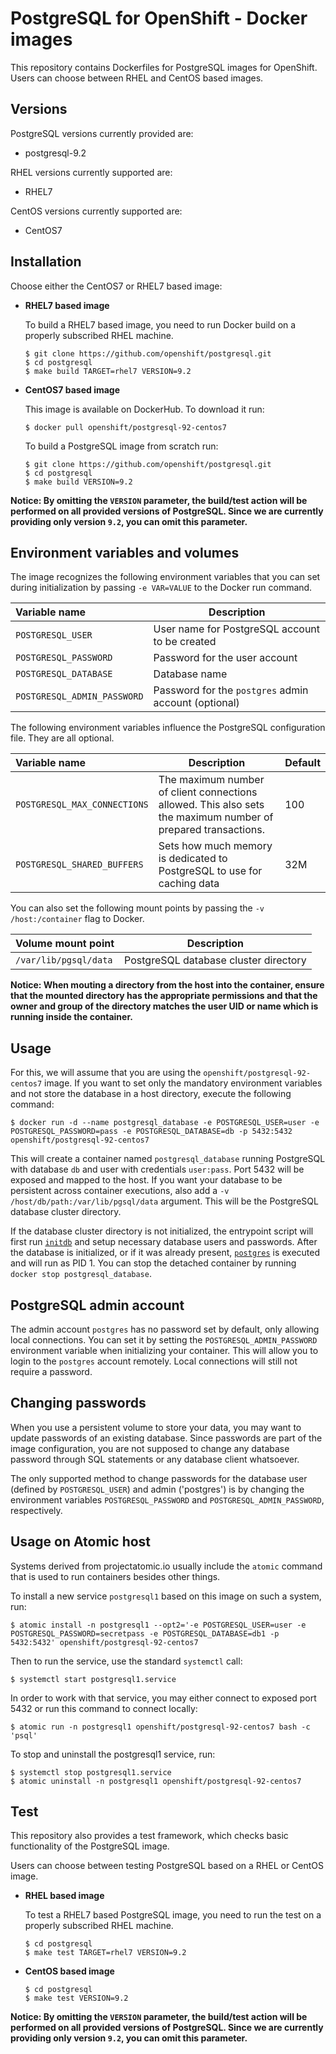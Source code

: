 PostgreSQL for OpenShift - Docker images
========================================

This repository contains Dockerfiles for PostgreSQL images for OpenShift.
Users can choose between RHEL and CentOS based images.


Versions
---------------
PostgreSQL versions currently provided are:
* postgresql-9.2

RHEL versions currently supported are:
* RHEL7

CentOS versions currently supported are:
* CentOS7


Installation
----------------------
Choose either the CentOS7 or RHEL7 based image:

*  **RHEL7 based image**

    To build a RHEL7 based image, you need to run Docker build on a properly
    subscribed RHEL machine.

    ```
    $ git clone https://github.com/openshift/postgresql.git
    $ cd postgresql
    $ make build TARGET=rhel7 VERSION=9.2
    ```

*  **CentOS7 based image**

    This image is available on DockerHub. To download it run:

    ```
    $ docker pull openshift/postgresql-92-centos7
    ```

    To build a PostgreSQL image from scratch run:

    ```
    $ git clone https://github.com/openshift/postgresql.git
    $ cd postgresql
    $ make build VERSION=9.2
    ```

**Notice: By omitting the `VERSION` parameter, the build/test action will be performed
on all provided versions of PostgreSQL. Since we are currently providing only version `9.2`,
you can omit this parameter.**


Environment variables and volumes
----------------------------------

The image recognizes the following environment variables that you can set during
initialization by passing `-e VAR=VALUE` to the Docker run command.

|    Variable name             |    Description                                 |
| :--------------------------- | ---------------------------------------------- |
|  `POSTGRESQL_USER`           | User name for PostgreSQL account to be created |
|  `POSTGRESQL_PASSWORD`       | Password for the user account                  |
|  `POSTGRESQL_DATABASE`       | Database name                                  |
|  `POSTGRESQL_ADMIN_PASSWORD` | Password for the `postgres` admin account (optional)     |

The following environment variables influence the PostgreSQL configuration file. They are all optional.

|    Variable name              |    Description                                                          |    Default
| :---------------------------- | ----------------------------------------------------------------------- | -------------------------------
|  `POSTGRESQL_MAX_CONNECTIONS` | The maximum number of client connections allowed. This also sets the maximum number of prepared transactions. |  100
|  `POSTGRESQL_SHARED_BUFFERS`  | Sets how much memory is dedicated to PostgreSQL to use for caching data |  32M

You can also set the following mount points by passing the `-v /host:/container` flag to Docker.

|  Volume mount point      | Description                           |
| :----------------------- | ------------------------------------- |
|  `/var/lib/pgsql/data`   | PostgreSQL database cluster directory |

**Notice: When mouting a directory from the host into the container, ensure that the mounted
directory has the appropriate permissions and that the owner and group of the directory
matches the user UID or name which is running inside the container.**

Usage
----------------------

For this, we will assume that you are using the `openshift/postgresql-92-centos7` image.
If you want to set only the mandatory environment variables and not store the database
in a host directory, execute the following command:

```
$ docker run -d --name postgresql_database -e POSTGRESQL_USER=user -e POSTGRESQL_PASSWORD=pass -e POSTGRESQL_DATABASE=db -p 5432:5432 openshift/postgresql-92-centos7
```

This will create a container named `postgresql_database` running PostgreSQL with
database `db` and user with credentials `user:pass`. Port 5432 will be exposed
and mapped to the host. If you want your database to be persistent across container
executions, also add a `-v /host/db/path:/var/lib/pgsql/data` argument. This will be
the PostgreSQL database cluster directory.

If the database cluster directory is not initialized, the entrypoint script will
first run [`initdb`](http://www.postgresql.org/docs/9.2/static/app-initdb.html)
and setup necessary database users and passwords. After the database is initialized,
or if it was already present, [`postgres`](http://www.postgresql.org/docs/9.2/static/app-postgres.html)
is executed and will run as PID 1. You can stop the detached container by running
`docker stop postgresql_database`.


PostgreSQL admin account
------------------------
The admin account `postgres` has no password set by default, only allowing local
connections.  You can set it by setting the `POSTGRESQL_ADMIN_PASSWORD` environment
variable when initializing your container. This will allow you to login to the
`postgres` account remotely. Local connections will still not require a password.


Changing passwords
------------------

When you use a persistent volume to store your data, you may want to update
passwords of an existing database. Since passwords are part of the image
configuration, you are not supposed to change any database password through
SQL statements or any database client whatsoever.

The only supported method to change passwords for the database user (defined
by `POSTGRESQL_USER`) and admin ('postgres') is by changing the environment
variables `POSTGRESQL_PASSWORD` and `POSTGRESQL_ADMIN_PASSWORD`, respectively.


Usage on Atomic host
---------------------------------
Systems derived from projectatomic.io usually include the `atomic` command that is
used to run containers besides other things.

To install a new service `postgresql1` based on this image on such a system, run:

```
$ atomic install -n postgresql1 --opt2='-e POSTGRESQL_USER=user -e POSTGRESQL_PASSWORD=secretpass -e POSTGRESQL_DATABASE=db1 -p 5432:5432' openshift/postgresql-92-centos7
```

Then to run the service, use the standard `systemctl` call:

```
$ systemctl start postgresql1.service
```

In order to work with that service, you may either connect to exposed port 5432 or run this command to connect locally:
```
$ atomic run -n postgresql1 openshift/postgresql-92-centos7 bash -c 'psql'
```

To stop and uninstall the postgresql1 service, run:

```
$ systemctl stop postgresql1.service
$ atomic uninstall -n postgresql1 openshift/postgresql-92-centos7
```


Test
---------------------------------

This repository also provides a test framework, which checks basic functionality
of the PostgreSQL image.

Users can choose between testing PostgreSQL based on a RHEL or CentOS image.

*  **RHEL based image**

    To test a RHEL7 based PostgreSQL image, you need to run the test on a properly
    subscribed RHEL machine.

    ```
    $ cd postgresql
    $ make test TARGET=rhel7 VERSION=9.2
    ```

*  **CentOS based image**

    ```
    $ cd postgresql
    $ make test VERSION=9.2
    ```

**Notice: By omitting the `VERSION` parameter, the build/test action will be performed
on all provided versions of PostgreSQL. Since we are currently providing only version `9.2`,
you can omit this parameter.**
